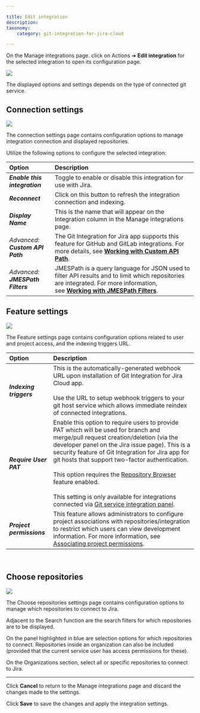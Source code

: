 ```yaml
---

title: Edit integration
description:
taxonomy:
    category: git-integration-for-jira-cloud

---
```

On the Manage integrations page. click on Actions ➜ **Edit integration** for the selected integration to open its configuration page.

![](https://bigbrassband.atlassian.net/wiki/download/thumbnails/1923024559/gitcloud-manage-integration-actions-edit-cfg.png?version=1&modificationDate=1648985387880&cacheVersion=1&api=v2&width=680&height=271)

The displayed options and settings depends on the type of connected git service.

## Connection settings

![](https://bigbrassband.atlassian.net/wiki/download/thumbnails/1923024559/gitcloud-edit-integration-connection-cfg.png?version=2&modificationDate=1648985663542&cacheVersion=1&api=v2&width=680&height=595)

The connection settings page contains configuration options to manage integration connection and displayed repositories.

Utilize the following options to configure the selected integration:

| Option | Description |
| :--- | :--- |
| _**Enable this integration**_ | Toggle to enable or disable this integration for use with Jira. |
| _**Reconnect**_ | Click on this button to refresh the integration connection and indexing. |
| _**Display Name**_ | This is the name that will appear on the Integration column in the Manage integrations page. |
| _Advanced:_  <br>_**Custom API Path**_ | The Git Integration for Jira app supports this feature for GitHub and GitLab integrations. For more details, see [**Working with Custom API Path**](/git-integration-for-jira-cloud/working-with-custom-api-path-gij-cloud). |
| _Advanced:_  <br>_**JMESPath Filters**_ | JMESPath is a query language for JSON used to filter API results and to limit which repositories are integrated. For more information, see [**Working with JMESPath Filters**](/git-integration-for-jira-cloud/working-with-jmespath-filters-gij-cloud). |

## Feature settings

![](https://bigbrassband.atlassian.net/wiki/download/attachments/1923024559/gitcloud-manage-integrations-actions-edit-cfg-02.png?version=1&modificationDate=1648986619409&cacheVersion=1&api=v2)

The Feature settings page contains configuration options related to user and project access, and the indexing triggers URL.

| Option | Description |
| :--- | :--- |
| _**Indexing triggers**_ | This is the automatically-generated webhook URL upon installation of Git Integration for Jira Cloud app.<br><br>Use the URL to setup webhook triggers to your git host service which allows immediate reindex of connected integrations. |
| _**Require User PAT**_ | Enable this option to require users to provide PAT which will be used for branch and merge/pull request creation/deletion (via the developer panel on the Jira issue page). This is a security feature of Git Integration for Jira app for git hosts that support two-factor authentication.<br><br>This option requires the [Repository Browser](/git-integration-for-jira-cloud/repository-browser-gij-cloud) feature enabled.<br><br>This setting is only available for integrations connected via [Git service integration panel](/git-integration-for-jira-cloud/introduction-to-git-integration-gij-cloud). |
| _**Project permissions**_ | This feature allows administrators to configure project associations with repositories/integration to restrict which users can view development information. For more information, see [Associating project permissions](/git-integration-for-jira-cloud/associating-project-permissions-gij-cloud). |

<br>

## Choose repositories

![](https://bigbrassband.atlassian.net/wiki/download/attachments/1923024559/gitcloud-edit-integration-cfg-choose-repos.png?version=1&modificationDate=1648987268485&cacheVersion=1&api=v2)

The Choose repositories settings page contains configuration options to manage which repositories to connect to Jira.

Adjacent to the Search function are the search filters for which repositories are to be displayed.

On the panel highlighted in blue are selection options for which repositories to connect. Repositories inside an organization can also be included (provided that the current service user has access permissions for these).

On the Organizations section, select all or specific repositories to connect to Jira.

* * *

Click **Cancel** to return to the Manage integrations page and discard the changes made to the settings.

Click **Save** to save the changes and apply the integration settings.

